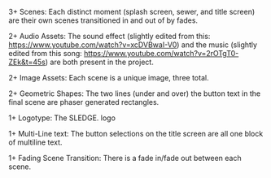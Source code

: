3+ Scenes: Each distinct moment (splash screen, sewer, and title screen) are their own scenes transitioned in and out of by fades.

2+ Audio Assets: The sound effect (slightly edited from this: https://www.youtube.com/watch?v=xcDVBwaI-V0) and the music (slightly edited from this song: https://www.youtube.com/watch?v=2rOTgT0-ZEk&t=45s) are both present in the project.

2+ Image Assets: Each scene is a unique image, three total.

2+ Geometric Shapes: The two lines (under and over) the button text in the final scene are phaser generated rectangles.

1+ Logotype: The SLEDGE. logo

1+ Multi-Line text: The button selections on the title screen are all one block of multiline text.

1+ Fading Scene Transition: There is a fade in/fade out between each scene.